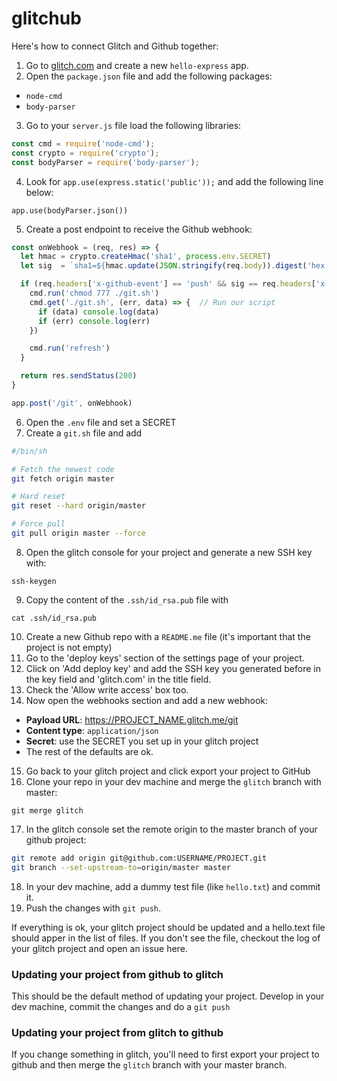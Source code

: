 # glitchub

Here's how to connect Glitch and Github together:

1. Go to [glitch.com](http://glitch.com) and create a new `hello-express` app.
2. Open the `package.json` file and add the following packages:

  - `node-cmd`
  - `body-parser`

3. Go to your `server.js` file load the following libraries:

```js
const cmd = require('node-cmd');
const crypto = require('crypto'); 
const bodyParser = require('body-parser');
```

4. Look for `app.use(express.static('public'));` and add the following line below:

`app.use(bodyParser.json())`

5. Create a post endpoint to receive the Github webhook:

```js
const onWebhook = (req, res) => {
  let hmac = crypto.createHmac('sha1', process.env.SECRET)
  let sig  = `sha1=${hmac.update(JSON.stringify(req.body)).digest('hex')}`

  if (req.headers['x-github-event'] == 'push' && sig == req.headers['x-hub-signature']) {
    cmd.run('chmod 777 ./git.sh') 
    cmd.get('./git.sh', (err, data) => {  // Run our script
      if (data) console.log(data)
      if (err) console.log(err)
    })

    cmd.run('refresh')
  }

  return res.sendStatus(200)
}

app.post('/git', onWebhook)
```

6. Open the `.env` file and set a SECRET
7. Create a `git.sh` file and add

```bash
#/bin/sh

# Fetch the newest code
git fetch origin master

# Hard reset
git reset --hard origin/master

# Force pull
git pull origin master --force
```

8. Open the glitch console for your project and generate a new SSH key with:

`ssh-keygen`

9. Copy the content of the `.ssh/id_rsa.pub` file with

`cat .ssh/id_rsa.pub`

10. Create a new Github repo with a `README.me` file (it's important that the project is not empty)
11. Go to the 'deploy keys' section of the settings page of your project.
12. Click on 'Add deploy key' and add the SSH key you generated before in the key field and 'glitch.com' in the title field.
13. Check the 'Allow write access' box too.
14. Now open the webhooks section and add a new webhook:

- **Payload URL**: https://PROJECT_NAME.glitch.me/git
- **Content type**: `application/json`
- **Secret**: use the SECRET you set up in your glitch project
- The rest of the defaults are ok.
    
15. Go back to your glitch project and click export your project to GitHub
16. Clone your repo in your dev machine and merge the `glitch` branch with master:

`git merge glitch`

17. In the glitch console set the remote origin to the master branch of your github project:

```bash
git remote add origin git@github.com:USERNAME/PROJECT.git
git branch --set-upstream-to=origin/master master
```

18. In your dev machine, add a dummy test file (like `hello.txt`) and commit it.
19. Push the changes with `git push`. 

If everything is ok, your glitch project should be updated and a hello.text file should apper in the list of files. If you don't see the file, checkout the log of your glitch project and open an issue here.

### Updating your project from github to glitch

This should be the default method of updating your project. Develop in your dev machine, commit the changes and do a `git push`

### Updating your project from glitch to github

If you change something in glitch, you'll need to first export your project to github and then merge the `glitch` branch with your master branch.





